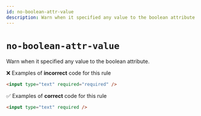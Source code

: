 ```yaml
---
id: no-boolean-attr-value
description: Warn when it specified any value to the boolean attribute.
---
```


# `no-boolean-attr-value`

Warn when it specified any value to the boolean attribute.

❌ Examples of **incorrect** code for this rule

```html
<input type="text" required="required" />
```

✅ Examples of **correct** code for this rule

```html
<input type="text" required />
```

